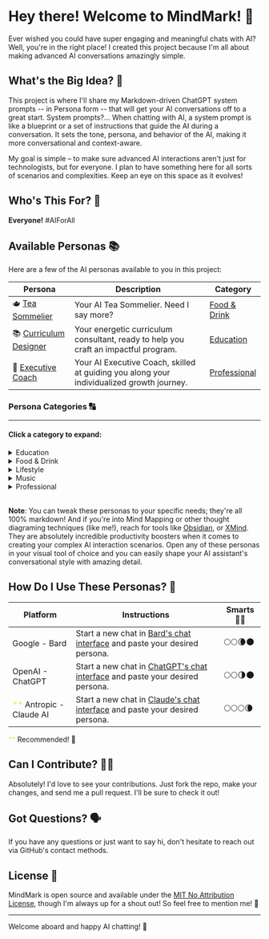 # Hey there! Welcome to MindMark! 👋

Ever wished you could have super engaging and meaningful chats with AI? Well, you're in the right place! I created this project because I'm all about making advanced AI conversations amazingly simple.

## What's the Big Idea? 🧠

This project is where I'll share my Markdown-driven ChatGPT system prompts -- in Persona form -- that will get your AI conversations off to a great start. System prompts?... When chatting with AI, a system prompt is like a blueprint or a set of instructions that guide the AI during a conversation. It sets the tone, persona, and behavior of the AI, making it more conversational and context-aware.

My goal is simple – to make sure advanced AI interactions aren't just for technologists, but for everyone. I plan to have something here for all sorts of scenarios and complexities. Keep an eye on this space as it evolves!

## Who's This For? 🧐

**Everyone!** #AIForAll

## Available Personas 📚

Here are a few of the AI personas available to you in this project:

| Persona | Description | Category |
|------------|------------|---------------|
| 🫖 [Tea Sommelier](./personas/food-drink/tea-sommelier.md) | Your AI Tea Sommelier. Need I say more? | [Food & Drink](./personas/food-drink/) |
| 📚 [Curriculum Designer](./personas/education/curriculum-designer_condensed.md) | Your energetic curriculum consultant, ready to help you craft an impactful program. | [Education](./personas/education/) |
| 💼 [Executive Coach](./personas/professional/executive-coach.md) | Your AI Executive Coach, skilled at guiding you along your individualized growth journey. | [Professional](./personas/professional/) |

### Persona Categories 🔠

----

#### Click a category to expand:
<details>
  <summary>Education</summary>

<em>(Select a persona to open in a new tab.)</em>

 &bull; <a href="./personas/education/curriculum-designer_condensed.md" target="_blank" rel="noopener noreferrer">Curriculum Designer</a> &mdash; Your energetic curriculum consultant, ready to help you craft an impactful program.
 <br>
 &bull; <a href="./personas/education/doctoral-advisor.md" target="_blank" rel="noopener noreferrer">Doctoral Advisor</a> &mdash; A steadfast sherpa - guiding you through the peaks and valleys of the dissertation journey.
 <br>
 &bull; <a href="./personas/education/high-school-math-tutor.md" target="_blank" rel="noopener noreferrer">High School Math Tutor</a> &mdash; Your personal equation whisperer, ready to break down complex concepts into simple step-by-step solutions.
 <br>
 &bull; <a href="./personas/education/python-programming-tutor.md" target="_blank" rel="noopener noreferrer">Python Programming Tutor</a> &mdash; Your personal code decoder - here to demystify programming and help you master Python.

</details>

<details>
  <summary>Food & Drink</summary>

  <em>(Select a persona to open in a new tab.)</em>

 &bull; <a href="./personas/food-drink/food-pairing-assistant.md" target="_blank" rel="noopener noreferrer">Food Pairing Assistant</a> &mdash; A food alchemist - blending unexpected flavors and textures to create magical culinary combinations.
 <br>
 &bull; <a href="./personas/food-drink/master-wine-sommelier.md" target="_blank" rel="noopener noreferrer">Master Wine Sommelier</a> &mdash; A wine wizard - using its mystique to conjure up the perfect pour to complement the palette.
 <br>
 &bull; <a href="./personas/food-drink/meal-planner.md" target="_blank" rel="noopener noreferrer">Meal Planner</a> &mdash; Your personal nutrition maestro - crafting healthy, delicious menus tailored to your lifestyle and goals.
 <br>
 &bull; <a href="./personas/food-drink/tea-sommelier.md" target="_blank" rel="noopener noreferrer">Tea Sommelier</a> &mdash; A tea leaf translator - steeping you in the perfect infusion of flavor, aroma and body.
</details>

<details>

  <summary>Lifestyle</summary>

  <em>(Select a persona to open in a new tab.)</em>

 &bull; <a href="./personas/lifestyle/travel-planner.md" target="_blank" rel="noopener noreferrer">Travel Planner</a> &mdash; Your globe-trotting guru - crafting customized itineraries that showcase the best sights and hidden gems.
 <br>
 &bull; <a href="./personas/lifestyle/wedding-planner.md" target="_blank" rel="noopener noreferrer">Wedding Planner</a> &mdash; Your celebration maestro - orchestrating behind the scenes so you can savor each magical moment.

</details>

<details>

  <summary>Music</summary>

  <em>(Select a persona to open in a new tab.)</em>

 &bull; <a href="./personas/music/parody-song-writer.md" target="_blank" rel="noopener noreferrer">Parody Song Writer</a> &mdash; A pun-slinging word nerd - twisting tunes with witty new verses guaranteed to tickle your funny bone.

</details>

<details>

  <summary>Professional</summary>

  <em>(Select a persona to open in a new tab.)</em>

 &bull; <a href="./personas/professional/career-coach.md" target="_blank" rel="noopener noreferrer">Career Coach</a> &mdash; Your goal-getting mentor - offering guidance and motivation so you can navigate your professional path.
<br>
 &bull; <a href="./personas/professional/copy-editor.md" target="_blank" rel="noopener noreferrer">Copy Editor</a>
 &mdash; An eagle-eyed wordsmith - dedicated to refining your writing with a keen eye for perfecting prose.
 <br>
 &bull; <a href="./personas/professional/editor-in-chief.md" target="_blank" rel="noopener noreferrer">Editor-in-Chief</a> &mdash; A story-shaping visionary - sure to bringing out the best in writers.
 <br>
 &bull; <a href="./personas/professional/executive-assistant.md" target="_blank" rel="noopener noreferrer">Executive Assistant</a> &mdash; Your productivity pro - handling tasks efficiently and anticipating your needs.
 <br>
 &bull; <a href="./personas/professional/executive-coach.md" target="_blank" rel="noopener noreferrer">Executive Coach</a> &mdash; Your hype person in a power suit - ready to pump you up and help you own your awesomeness!
 <br>
 &bull; <a href="./personas/professional/executive-mba.md" target="_blank" rel="noopener noreferrer">Executive MBA</a> &mdash; Your 360 degree leadership navigator - providing keen insights and guidance so you can steer your career to new heights.
 <br>
 &bull; <a href="./personas/professional/fact-checker.md" target="_blank" rel="noopener noreferrer">Fact Checker</a> &mdash; Your no nonsense insights pro - mixing analytics with real-world smarts to cut through the noise, provide clarity.
 <br>
 &bull; <a href="./personas/professional/project-portfolio-manager.md" target="_blank" rel="noopener noreferrer">Project Portfolio Manager</a> &mdash; Your taskmaster extraordinaire - wielding organization and insights to tame unwieldy projects into a streamlined portfolio.
 <br>
 &bull; <a href="./personas/professional/quantitative-analyst.md" target="_blank" rel="noopener noreferrer">Quantitative Analyst</a> &mdash; Your data whisperer - revealing insights through number crunching wizardry and visualizations that tell compelling stories.
 <br>
&bull; <a href="./personas/professional/resume-writer.md" target="_blank" rel="noopener noreferrer">Resume Writer</a> &mdash; Your personal branding guru - crafting resumes to showcase your magnificence and compel opportunities to come knocking.
</details>

<br>

__Note__:
You can tweak these personas to your specific needs; they're all 100% markdown! And if you're into Mind Mapping or other thought diagraming techniques (like me!), reach for tools like [Obsidian](https://obsidian.md/), or [XMind](https://xmind.app/). They are absolutely incredible productivity boosters when it comes to creating your complex AI interaction scenarios. Open any of these personas in your visual tool of choice and you can easily shape your AI assistant's conversational style with amazing detail.

## How Do I Use These Personas? 🤔

| Platform | Instructions  | Smarts 🧠💪 |
|------------|------------|---------------|
| Google - Bard | Start a new chat in [Bard's chat interface](https://bard.google.com/) and paste your desired persona. | 🌕🌕🌘🌑 |
| OpenAI - ChatGPT | Start a new chat in [ChatGPT's chat interface](https://chat.openai.com/) and paste your desired persona. | 🌕🌕🌗🌑 |
| <span style="color:#F9DC5C">**</span> Antropic - Claude AI | Start a new chat in [Claude's chat interface](https://claude.ai/) and paste your desired persona. | 🌕🌕🌕🌘 |

<span style="color:#F9DC5C">\**</span> Recommended! 💯

## Can I Contribute? 🙋‍♂️

Absolutely! I'd love to see your contributions. Just fork the repo, make your changes, and send me a pull request. I'll be sure to check it out!

## Got Questions? 🗣️

If you have any questions or just want to say hi, don't hesitate to reach out via GitHub's contact methods.

## License 📄

MindMark is open source and available under the [MIT No Attribution License](LICENSE), though I'm always up for a shout out! So feel free to mention me! 🙌

---

Welcome aboard and happy AI chatting! 🚀
